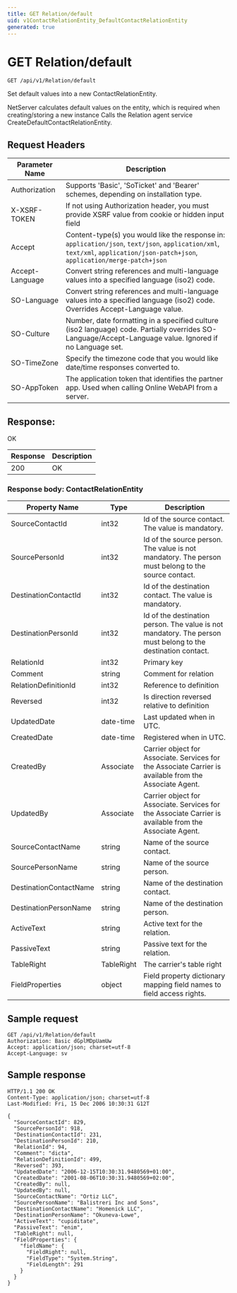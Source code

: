 ```yaml
---
title: GET Relation/default
uid: v1ContactRelationEntity_DefaultContactRelationEntity
generated: true
---
```


# GET Relation/default

```http
GET /api/v1/Relation/default
```

Set default values into a new ContactRelationEntity.


NetServer calculates default values on the entity, which is required when creating/storing a new instance Calls the Relation agent service CreateDefaultContactRelationEntity.







## Request Headers

| Parameter Name | Description |
|----------------|-------------|
| Authorization  | Supports 'Basic', 'SoTicket' and 'Bearer' schemes, depending on installation type. |
| X-XSRF-TOKEN   | If not using Authorization header, you must provide XSRF value from cookie or hidden input field |
| Accept         | Content-type(s) you would like the response in: `application/json`, `text/json`, `application/xml`, `text/xml`, `application/json-patch+json`, `application/merge-patch+json` |
| Accept-Language | Convert string references and multi-language values into a specified language (iso2) code. |
| SO-Language | Convert string references and multi-language values into a specified language (iso2) code. Overrides Accept-Language value. |
| SO-Culture | Number, date formatting in a specified culture (iso2 language) code. Partially overrides SO-Language/Accept-Language value. Ignored if no Language set. |
| SO-TimeZone | Specify the timezone code that you would like date/time responses converted to. |
| SO-AppToken | The application token that identifies the partner app. Used when calling Online WebAPI from a server. |


## Response:

OK

| Response | Description |
|----------------|-------------|
| 200 | OK |

### Response body: ContactRelationEntity

| Property Name | Type |  Description |
|----------------|------|--------------|
| SourceContactId | int32 | Id of the source contact. The value is mandatory. |
| SourcePersonId | int32 | Id of the source person. The value is not mandatory. The person must belong to the source contact. |
| DestinationContactId | int32 | Id of the destination contact. The value is mandatory. |
| DestinationPersonId | int32 | Id of the destination person. The value is not mandatory. The person must belong to the destination contact. |
| RelationId | int32 | Primary key |
| Comment | string | Comment for relation |
| RelationDefinitionId | int32 | Reference to definition |
| Reversed | int32 | Is direction reversed relative to definition |
| UpdatedDate | date-time | Last updated when  in UTC. |
| CreatedDate | date-time | Registered when  in UTC. |
| CreatedBy | Associate | Carrier object for Associate. Services for the Associate Carrier is available from the Associate Agent. |
| UpdatedBy | Associate | Carrier object for Associate. Services for the Associate Carrier is available from the Associate Agent. |
| SourceContactName | string | Name of the source contact. |
| SourcePersonName | string | Name of the source person. |
| DestinationContactName | string | Name of the destination contact. |
| DestinationPersonName | string | Name of the destination person. |
| ActiveText | string | Active text for the relation. |
| PassiveText | string | Passive text for the relation. |
| TableRight | TableRight | The carrier's table right |
| FieldProperties | object | Field property dictionary mapping field names to field access rights. |

## Sample request

```http!
GET /api/v1/Relation/default
Authorization: Basic dGplMDpUamUw
Accept: application/json; charset=utf-8
Accept-Language: sv
```

## Sample response

```http_
HTTP/1.1 200 OK
Content-Type: application/json; charset=utf-8
Last-Modified: Fri, 15 Dec 2006 10:30:31 G12T

{
  "SourceContactId": 829,
  "SourcePersonId": 918,
  "DestinationContactId": 231,
  "DestinationPersonId": 210,
  "RelationId": 94,
  "Comment": "dicta",
  "RelationDefinitionId": 499,
  "Reversed": 393,
  "UpdatedDate": "2006-12-15T10:30:31.9480569+01:00",
  "CreatedDate": "2001-08-06T10:30:31.9480569+02:00",
  "CreatedBy": null,
  "UpdatedBy": null,
  "SourceContactName": "Ortiz LLC",
  "SourcePersonName": "Balistreri Inc and Sons",
  "DestinationContactName": "Homenick LLC",
  "DestinationPersonName": "Okuneva-Lowe",
  "ActiveText": "cupiditate",
  "PassiveText": "enim",
  "TableRight": null,
  "FieldProperties": {
    "fieldName": {
      "FieldRight": null,
      "FieldType": "System.String",
      "FieldLength": 291
    }
  }
}
```